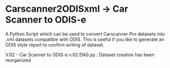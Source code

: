 # Carscanner2ODISxml -> Car Scanner to ODIS-e
A Python Script which can be used to convert Carscanner Pro datasets into .xml datasets compatible with ODIS. This is useful if you like to generate an ODIS style report to confirm writing of dataset.

V.02 - Car Scanner to ODIS-e v.02 ENG.py :
Dataset creation has been reorganized
